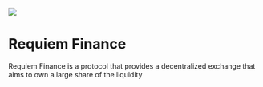 ![](https://requiem-finance.s3.eu-west-2.amazonaws.com/logos/tokens/REQT.png)
# Requiem Finance

Requiem Finance is a protocol that provides a decentralized exchange that aims to own a large share of the liquidity 